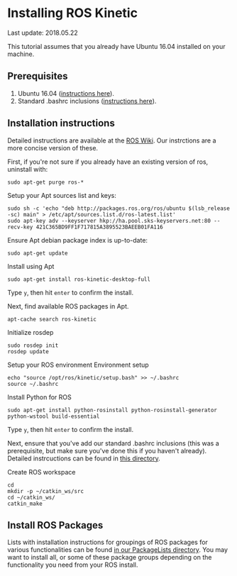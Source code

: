# Installing ROS Kinetic
Last update: 2018.05.22

This tutorial assumes that you already have Ubuntu 16.04 installed on your machine.

## Prerequisites
   1. Ubuntu 16.04 ([instructions here](https://github.com/riplaboratory/Kanaloa/tree/master/SoftwareInstallation/Ubuntu)).
   2. Standard .bashrc inclusions ([instructions here](https://github.com/riplaboratory/Kanaloa/tree/master/SoftwareInstallation/.bashrc_inclusions)).

## Installation instructions
Detailed instructions are available at the [ROS Wiki](http://wiki.ros.org/kinetic/Installation/Ubuntu).  Our instrctions are a more concise version of these.  

First, if you're not sure if you already have an existing version of ros, uninstall with:

```
sudo apt-get purge ros-*
```

Setup your Apt sources list and keys:

```
sudo sh -c 'echo "deb http://packages.ros.org/ros/ubuntu $(lsb_release -sc) main" > /etc/apt/sources.list.d/ros-latest.list'
sudo apt-key adv --keyserver hkp://ha.pool.sks-keyservers.net:80 --recv-key 421C365BD9FF1F717815A3895523BAEEB01FA116
```

Ensure Apt debian package index is up-to-date:

```
sudo apt-get update
```

Install using Apt

```
sudo apt-get install ros-kinetic-desktop-full
```
Type `y`, then hit `enter` to confirm the install.

Next, find available ROS packages in Apt.

```
apt-cache search ros-kinetic
```

Initialize rosdep

```
sudo rosdep init
rosdep update
```

Setup your ROS environment Environment setup

```
echo "source /opt/ros/kinetic/setup.bash" >> ~/.bashrc
source ~/.bashrc
```

Install Python for ROS

```
sudo apt-get install python-rosinstall python-rosinstall-generator python-wstool build-essential
```
Type `y`, then hit `enter` to confirm the install.

Next, ensure that you've add our standard .bashrc inclusions (this was a prerequisite, but make sure you've done this if you haven't already).  Detailed instrcuctions can be found in [this directory](https://github.com/riplaboratory/Kanaloa/tree/master/SoftwareInstallation/.bashrc_inclusions).

Create ROS workspace

```
cd
mkdir -p ~/catkin_ws/src
cd ~/catkin_ws/
catkin_make
```

## Install ROS Packages
Lists with installation instructions for groupings of ROS packages for various functionalities can be found [in our PackageLists directory](https://github.com/riplaboratory/Kanaloa/tree/master/ROS/Kinetic/PackageLists).  You may want to install all, or some of these package groups depending on the functionality you need from your ROS install.  
